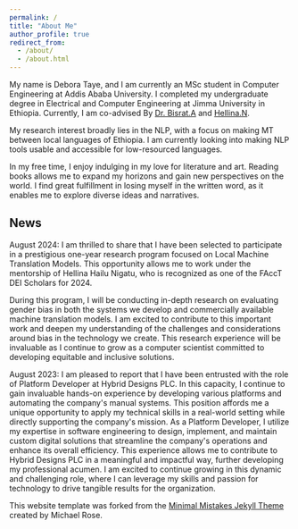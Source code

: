 ```yaml
---
permalink: /
title: "About Me"
author_profile: true
redirect_from: 
  - /about/
  - /about.html
---
```

My name is Debora Taye, and I am currently an MSc student in Computer Engineering at Addis Ababa University. I completed my undergraduate degree in Electrical and Computer Engineering at Jimma University in Ethiopia. Currently, I am co-advised By [Dr. Bisrat.A]([url](https://www.linkedin.com/in/bisrat-derebssa-383b63100?lipi=urn%3Ali%3Apage%3Ad_flagship3_profile_view_base_contact_details%3BzlK%2B4yLCTY%2BSjPvVJsn89Q%3D%3D)) and [Hellina.N]([url](https://github.com/hhnigatu/hhnigatu.github.io)). 

My research interest broadly lies in the NLP, with a focus on making MT between local languages of Ethiopia. I am currently looking into making NLP tools usable and accessible for low-resourced languages. 

In my free time, I enjoy indulging in my love for literature and art. Reading books allows me to expand my horizons and gain new perspectives on the world. I find great fulfillment in losing myself in the written word, as it enables me to explore diverse ideas and narratives.

## News
August 2024: I am thrilled to share that I have been selected to participate in a prestigious one-year research program focused on Local Machine Translation Models. This opportunity allows me to work under the mentorship of Hellina Hailu Nigatu, who is recognized as one of the FAccT DEI Scholars for 2024.

During this program, I will be conducting in-depth research on evaluating gender bias in both the systems we develop and commercially available machine translation models. I am excited to contribute to this important work and deepen my understanding of the challenges and considerations around bias in the technology we create. This research experience will be invaluable as I continue to grow as a computer scientist committed to developing equitable and inclusive solutions.

August 2023: I am pleased to report that I have been entrusted with the role of Platform Developer at Hybrid Designs PLC. In this capacity, I continue to gain invaluable hands-on experience by developing various platforms and automating the company's manual systems. This position affords me a unique opportunity to apply my technical skills in a real-world setting while directly supporting the company's mission. As a Platform Developer, I utilize my expertise in software engineering to design, implement, and maintain custom digital solutions that streamline the company's operations and enhance its overall efficiency. This experience allows me to contribute to Hybrid Designs PLC in a meaningful and impactful way, further developing my professional acumen. I am excited to continue growing in this dynamic and challenging role, where I can leverage my skills and passion for technology to drive tangible results for the organization.

This website template was forked from the [Minimal Mistakes Jekyll Theme](https://mmistakes.github.io/minimal-mistakes/) created by Michael Rose.
